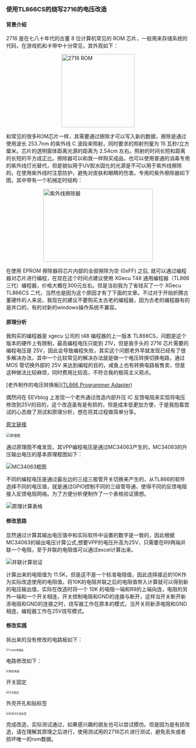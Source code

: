 ### 使用TL866CS的烧写2716的电压改造 ###

#### 背景介绍

2716 是在七八十年代的古董 8 位计算机常见的 ROM 芯片，一般用来存储系统的代码，在游戏机和卡带中十分常见，其外观如下：

<img src="pic/2716.jpg" alt="2716 ROM" width="200" height="200" style=" display: block; margin: 0 auto;">

和常见的很多ROM芯片一样，其需要通过擦除才可以写入新的数据，擦除是通过使用波长 253.7nm 的紫外线 C 波段来照射，同时要求的照射剂量为 15 瓦秒/立方厘米。芯片的透明窗体距离光源的距离为 2.54cm 左右。照射的时间长短和距离的长短的平方成正比。擦除器可以和我一样购买成品，也可以使用普通的消毒专用的紫外线灯光替代，但是貌似用于UV胶水固化的光源是不可以用于紫外线擦除的。在使用紫外线时注意防护，避免对皮肤和眼睛的伤害。专用的紫外擦除器如下图，其中带有一个机械定时结构：

<img src="pic/UV_erase.jpg" alt="紫外线擦除器" width="300" height="200" style=" display: block; margin: 0 auto;" />

在使用 EPROM 擦除器将芯片内部的全部擦除为空 (0xFF) 之后, 就可以通过编程器对芯片进行编程，在现在这个时间点建议使用 XGecu T48 通用编程器（TL866三代）编程器，价格大概在300元左右。但是当初我为了省钱买了一个 XGecu TL866CS 二代，当然也是因为这个原因才有了下面的文章。不过对于开始折腾古董硬件的人来说，我现在的建议不要购买太古老的编程器，因为古老的编程器有的是并口的，有的对新的windows操作系统不兼容。

#### 原理分析

我购买的编程器是 xgecu 公司的 t48 编程器的上一版本 TL866CS，问题是这个版本的硬件上有限制，最高编程电压只能到 21V，但是我手头的 2716 芯片需要的编程电压是 25V，因此会导致编程失败，其实这个问题老外早就发现已经有了很多解决办法，其中一个比较常见的解决办法就是做一个电压转换切换电路，通过MOS 管切换外部的 25V 来达到编程的目的，咸鱼上也有转换电路板售卖，但是这种做法比较麻烦，同时费用比较高，不符合我的极简主义观点。

[老外制作的电压转换板]([TL866 Programmer Adapter](https://www.theoddys.com/acorn/development_tools/tl866/tl866_adapter.html))

偶然间在 EEVblog 上发现一个老外通过改造内部升压 IC 反馈电阻来实现将电压修改到25V的目的，这个改造虽有是有损的，但是成本低更加方便，于是我抱着尝试的心态做了测试和原理分析，想在将其过程做简单分享。

[原文链接](https://www.eevblog.com/forum/testgear/modification-to-add-the-missing-21-and-25-volt-vpp-ranges-to-your-tl866ii-plus/)

<img src="pic/TL866_schemetic.jpg" alt="原理图" style="zoom:67%;" />



通过原理图不难发现，其VPP编程电压是通过MC34063产生的，MC34063的升压输出电压的基本原理框图如下：

![MC34063框图](pic/MC34063.jpg)

不同的编程电压是通过最左边的三组三极管开关切换来产生的，从TL866的软件选择不同的电压值，就是通过GPIO控制不同的三级管导通，使得不同的反馈电阻接入反馈电阻网络。为了方便分析便制作了一个表格验证猜想。

![原理计算表格](pic/table_before.jpg)

#### 修改思路

显然通过计算其输出电压值中和实际软件中设置的数字是一致的，因此根据MC34063的输出电压计算公式,想要VPP的电压升高为25V，只需要在R9两端并联一个电阻，至于并联的电阻值可以通过excel计算出来。

![并联计算验证](pic/table_after.jpg)

计算出来的电阻值为 11.5K，但是这不是一个标准电阻值，因此选择接近的10K作为实际改造使用的电阻值，将10K的电阻并联之后的电阻值带入计算就可以得到新的电压输出值，实际在改造时将一个 10K 的电阻一端和R9的上端向连，电阻的另外一端和一个开关相连，开关控制电阻和GND的连接与断开，这样当开关断开新添电阻和GND的连接之时，烧写器工作在原本的模式，当开关将新添电阻和GND相连，编程器工作在25V烧写模式。

#### 修改实践

拆出来的没有修改的电路板如下：

<img src="pic/tl866_BeforeModify.jpg" alt="TL866电路板" style="zoom:47%;" />

电路修改如下：

<img src="pic/tl866_modify.jpg" alt="修改电路" style="zoom:50%;" />

开关固定

<img src="pic/tl866_switch_add.jpg" alt="开关固定" style="zoom:49%;" />

外壳开孔和贴标签

<img src="pic/tl866_WithLabel.jpg" alt="外壳开孔和标签" style="zoom:49%;" />

完成改造，实际测试通过，如果感兴趣的朋友也可以尝试模仿。但是因为是有损改造，请在理解其原理之后进行，使用测试用的2716芯片进行测试，避免丢失或者损坏唯一的rom数据。
